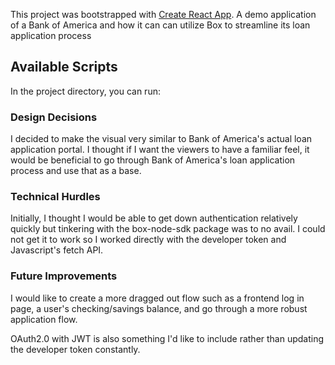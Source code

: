 This project was bootstrapped with [Create React App](https://github.com/facebook/create-react-app).
A demo application of a Bank of America and how it can can utilize Box to streamline its loan application process
## Available Scripts

In the project directory, you can run:

### Design Decisions

I decided to make the visual very similar to Bank of America's actual loan application portal. I thought if I want the viewers to 
have a familiar feel, it would be beneficial to go through Bank of America's loan application process and use that as a base.

### Technical Hurdles

Initially, I thought I would be able to get down authentication relatively quickly but tinkering with the box-node-sdk package
was to no avail. I could not get it to work so I worked directly with the developer token and Javascript's fetch API. 

### Future Improvements

I would like to create a more dragged out flow such as a frontend log in page, a user's checking/savings balance, and go through
a more robust application flow.

OAuth2.0 with JWT is also something I'd like to include rather than updating the developer token constantly.


